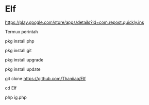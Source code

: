 # Elf
https://play.google.com/store/apps/details?id=com.repost.quickly.ins

Termux perintah

pkg install php

pkg install git

pkg install upgrade

pkg install update

git clone https://github.com/Thaniiaa/Elf

cd Elf

php ig.php
